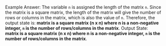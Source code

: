 Example Answer: 
The variable `n` is assigned the length of the matrix `n`. Since the matrix is a square matrix, the length of the matrix will give the number of rows or columns in the matrix, which is also the value of `n`. Therefore, the output state is: **matrix is a square matrix (n x n) where n is a non-negative integer, `n` is the number of rows/columns in the matrix**.
Output State: **matrix is a square matrix (n x n) where n is a non-negative integer, `n` is the number of rows/columns in the matrix**.